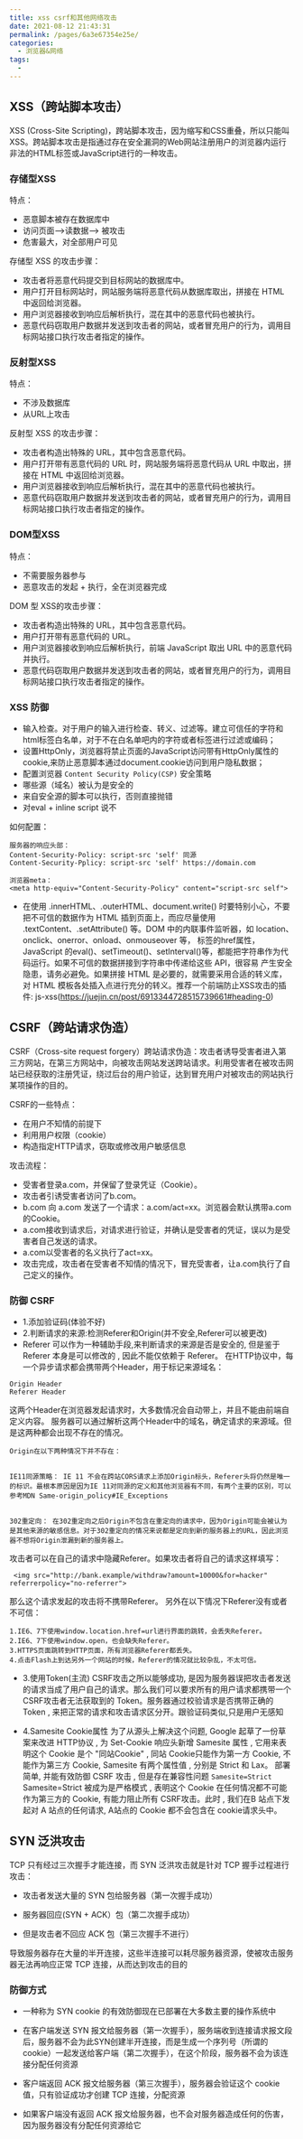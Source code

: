 ```yaml
---
title: xss csrf和其他网络攻击
date: 2021-08-12 21:43:31
permalink: /pages/6a3e67354e25e/
categories:
  - 浏览器&网络
tags:
  - 
---
```


## XSS（跨站脚本攻击）
XSS (Cross-Site Scripting)，跨站脚本攻击，因为缩写和CSS重叠，所以只能叫 XSS。跨站脚本攻击是指通过存在安全漏洞的Web网站注册用户的浏览器内运行非法的HTML标签或JavaScript进行的一种攻击。

### 存储型XSS

特点：

- 恶意脚本被存在数据库中
- 访问页面——>读数据——> 被攻击
- 危害最大，对全部用户可见

存储型 XSS 的攻击步骤：

- 攻击者将恶意代码提交到目标网站的数据库中。
- 用户打开目标网站时，网站服务端将恶意代码从数据库取出，拼接在 HTML 中返回给浏览器。
- 用户浏览器接收到响应后解析执行，混在其中的恶意代码也被执行。
- 恶意代码窃取用户数据并发送到攻击者的网站，或者冒充用户的行为，调用目标网站接口执行攻击者指定的操作。

### 反射型XSS

特点：

- 不涉及数据库
- 从URL上攻击

反射型 XSS 的攻击步骤：

- 攻击者构造出特殊的 URL，其中包含恶意代码。
- 用户打开带有恶意代码的 URL 时，网站服务端将恶意代码从 URL 中取出，拼接在 HTML 中返回给浏览器。
- 用户浏览器接收到响应后解析执行，混在其中的恶意代码也被执行。
- 恶意代码窃取用户数据并发送到攻击者的网站，或者冒充用户的行为，调用目标网站接口执行攻击者指定的操作。

### DOM型XSS
特点：

- 不需要服务器参与
- 恶意攻击的发起 + 执行，全在浏览器完成

DOM 型 XSS的攻击步骤：

- 攻击者构造出特殊的 URL，其中包含恶意代码。
- 用户打开带有恶意代码的 URL。
- 用户浏览器接收到响应后解析执行，前端 JavaScript 取出 URL 中的恶意代码并执行。
- 恶意代码窃取用户数据并发送到攻击者的网站，或者冒充用户的行为，调用目标网站接口执行攻击者指定的操作。

### XSS 防御

- 输入检查。对于用户的输入进行检查、转义、过滤等。建立可信任的字符和html标签白名单，对于不在白名单吧内的字符或者标签进行过滤或编码；
- 设置HttpOnly，浏览器将禁止页面的JavaScript访问带有HttpOnly属性的cookie,来防止恶意脚本通过document.cookie访问到用户隐私数据；
- 配置浏览器 `Content Security Policy(CSP)` 安全策略
 - 哪些源（域名）被认为是安全的
 - 来自安全源的脚本可以执行，否则直接抛错
 - 对eval + inline script 说不

如何配置：
```
服务器的响应头部：
Content-Security-Policy: script-src 'self' 同源
Content-Security-Pplicy: script-src 'self' https://domain.com

浏览器meta：
<meta http-equiv="Content-Security-Policy" content="script-src self">

```
- 在使用 .innerHTML、.outerHTML、document.write() 时要特别小心，不要把不可信的数据作为 HTML 插到页面上，而应尽量使用 .textContent、.setAttribute() 等。DOM 中的内联事件监听器，如 location、onclick、onerror、onload、onmouseover 等， 标签的href属性，JavaScript 的eval()、setTimeout()、setInterval()等，都能把字符串作为代码运行。如果不可信的数据拼接到字符串中传递给这些 API，很容易 产生安全隐患，请务必避免。如果拼接 HTML 是必要的，就需要采用合适的转义库，对 HTML 模板各处插入点进行充分的转义。推荐一个前端防止XSS攻击的插件: js-xss(https://juejin.cn/post/6913344728515739661#heading-0)

## CSRF（跨站请求伪造）

CSRF（Cross-site request forgery）跨站请求伪造：攻击者诱导受害者进入第三方网站，在第三方网站中，向被攻击网站发送跨站请求。利用受害者在被攻击网站已经获取的注册凭证，绕过后台的用户验证，达到冒充用户对被攻击的网站执行某项操作的目的。

CSRF的一些特点：
- 在用户不知情的前提下
- 利用用户权限（cookie）
- 构造指定HTTP请求，窃取或修改用户敏感信息

攻击流程：
- 受害者登录a.com，并保留了登录凭证（Cookie）。
- 攻击者引诱受害者访问了b.com。
- b.com 向 a.com 发送了一个请求：a.com/act=xx。浏览器会默认携带a.com的Cookie。
- a.com接收到请求后，对请求进行验证，并确认是受害者的凭证，误以为是受害者自己发送的请求。
- a.com以受害者的名义执行了act=xx。
- 攻击完成，攻击者在受害者不知情的情况下，冒充受害者，让a.com执行了自己定义的操作。

### 防御 CSRF
- 1.添加验证码(体验不好)
- 2.判断请求的来源:检测Referer和Origin(并不安全,Referer可以被更改)
 - Referer 可以作为一种辅助手段,来判断请求的来源是否是安全的, 但是鉴于 Referer 本身是可以修改的 , 因此不能仅依赖于 Referer。 在HTTP协议中，每一个异步请求都会携带两个Header，用于标记来源域名：

 ```
 Origin Header
Referer Header
```
这两个Header在浏览器发起请求时，大多数情况会自动带上，并且不能由前端自定义内容。 服务器可以通过解析这两个Header中的域名，确定请求的来源域。但是这两种都会出现不存在的情况。
```
Origin在以下两种情况下并不存在：


IE11同源策略： IE 11 不会在跨站CORS请求上添加Origin标头，Referer头将仍然是唯一的标识。最根本原因是因为IE 11对同源的定义和其他浏览器有不同，有两个主要的区别，可以参考MDN Same-origin_policy#IE_Exceptions


302重定向： 在302重定向之后Origin不包含在重定向的请求中，因为Origin可能会被认为是其他来源的敏感信息。对于302重定向的情况来说都是定向到新的服务器上的URL，因此浏览器不想将Origin泄漏到新的服务器上。
```

攻击者可以在自己的请求中隐藏Referer。如果攻击者将自己的请求这样填写：
```
 <img src="http://bank.example/withdraw?amount=10000&for=hacker" referrerpolicy="no-referrer"> 
```

那么这个请求发起的攻击将不携带Referer。 另外在以下情况下Referer没有或者不可信：
```
1.IE6、7下使用window.location.href=url进行界面的跳转，会丢失Referer。
2.IE6、7下使用window.open，也会缺失Referer。
3.HTTPS页面跳转到HTTP页面，所有浏览器Referer都丢失。
4.点击Flash上到达另外一个网站的时候，Referer的情况就比较杂乱，不太可信。
```

- 3.使用Token(主流)
CSRF攻击之所以能够成功, 是因为服务器误把攻击者发送的请求当成了用户自己的请求。那么我们可以要求所有的用户请求都携带一个CSRF攻击者无法获取到的 Token。服务器通过校验请求是否携带正确的Token , 来把正常的请求和攻击请求区分开。跟验证码类似,只是用户无感知

- 4.Samesite Cookie属性
为了从源头上解决这个问题, Google 起草了一份草案来改进 HTTP协议 , 为 Set-Cookie 响应头新增 Samesite 属性 , 它用来表明这个 Cookie 是个 "同站Cookie" , 同站 Cookie只能作为第一方 Cookie, 不能作为第三方 Cookie, Samesite 有两个属性值 , 分别是 Strict 和 Lax。
部署简单, 并能有效防御 CSRF 攻击 , 但是存在兼容性问题
`Samesite=Strict`
Samesite=Strict 被成为是严格模式 , 表明这个 Cookie 在任何情况都不可能作为第三方的 Cookie, 有能力阻止所有 CSRF攻击。此时 , 我们在B 站点下发起对 A 站点的任何请求, A站点的 Cookie 都不会包含在 cookie请求头中。


## SYN 泛洪攻击

TCP 只有经过三次握手才能连接，而 SYN 泛洪攻击就是针对 TCP 握手过程进行攻击：


- 攻击者发送大量的 SYN 包给服务器（第一次握手成功）


- 服务器回应(SYN + ACK）包（第二次握手成功）


- 但是攻击者不回应 ACK 包（第三次握手不进行）


导致服务器存在大量的半开连接，这些半连接可以耗尽服务器资源，使被攻击服务器无法再响应正常 TCP 连接，从而达到攻击的目的

### 防御方式

- 一种称为 SYN cookie 的有效防御现在已部署在大多数主要的操作系统中


- 在客户端发送 SYN 报文给服务器（第一次握手），服务端收到连接请求报文段后，服务器不会为此SYN创建半开连接，而是生成一个序列号（所谓的 cookie）一起发送给客户端（第二次握手），在这个阶段，服务器不会为该连接分配任何资源


- 客户端返回 ACK 报文给服务器（第三次握手），服务器会验证这个 cookie 值，只有验证成功才创建 TCP 连接，分配资源


- 如果客户端没有返回 ACK 报文给服务器，也不会对服务器造成任何的伤害，因为服务器没有分配任何资源给它


